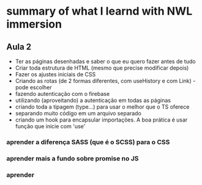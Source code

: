# summary of what I learnd with NWL immersion

## Aula 2
- Ter as páginas desenhadas e saber o que eu quero fazer antes de tudo
- Criar toda estrutura de HTML (mesmo que precise modificar depois)
- Fazer os ajustes iniciais de CSS
- Criando as rotas (de 2 formas diferentes, com useHistory e com Link) - pode escolher
- fazendo autenticação com o firebase
- utilizando (aproveitando) a autenticação em todas as páginas
- criando toda a tipagem (type...) para usar o melhor que o TS oferece
- separando muito código em um arquivo separado
- criando um hook para encapsular importações. A boa prática é usar função que inicie com 'use'



### aprender a diferença SASS (que é o SCSS) para o CSS
### aprender mais a fundo sobre promise no JS
### aprender 